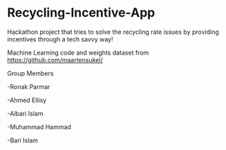 # Recycling-Incentive-App
Hackathon project that tries to solve the recycling rate issues by providing incentives through a tech savvy way!

Machine Learning code and weights dataset from https://github.com/maartensukel/ 


Group Members

-Ronak Parmar

-Ahmed Ellisy

-Albari Islam

-Muhammad Hammad

-Bari Islam
